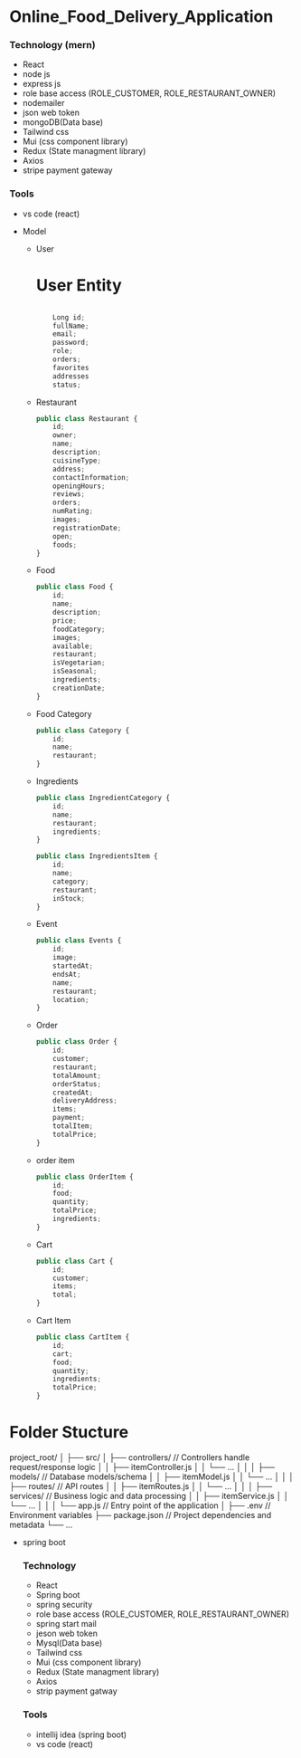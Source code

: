 # Online_Food_Delivery_Application

### Technology (mern)

- React
- node js
- express js
- role base access (ROLE_CUSTOMER, ROLE_RESTAURANT_OWNER)
- nodemailer
- json web token
- mongoDB(Data base)
- Tailwind css
- Mui (css component library)
- Redux (State managment library)
- Axios
- stripe payment gateway

### Tools

- vs code (react)

- Model
    - User
        
        # User Entity
        
        ```jsx
        
        	Long id;
        	fullName;
        	email;
        	password;
        	role;
        	orders;
        	favorites
        	addresses 
        	status;
        ```
        
    - Restaurant
        
        ```jsx
        public class Restaurant {
            id;
            owner;
            name;
            description;
            cuisineType;
            address;
            contactInformation;
            openingHours;
            reviews;
            orders;
            numRating;
            images;
            registrationDate;
            open;
            foods;
        }
        ```
        
    - Food
        
        ```jsx
        public class Food {
            id;
            name;
            description;
            price;
            foodCategory;
            images;
            available;
            restaurant;
            isVegetarian;
            isSeasonal;
            ingredients;
            creationDate;
        }
        ```
        
    - Food Category
        
        ```jsx
        public class Category {
            id;
            name;
            restaurant;
        }
        ```
        
    - Ingredients
        
        ```jsx
        public class IngredientCategory {
            id;
            name;
            restaurant;
            ingredients;
        }
        ```
        
        ```jsx
        public class IngredientsItem {
            id;
            name;
            category;
            restaurant;
            inStock;
        }
        ```
        
    - Event
        
        ```jsx
        public class Events {
            id;
            image;
            startedAt;
            endsAt;
            name;
            restaurant;
            location;
        }
        ```
        
    - Order
        
        ```jsx
        public class Order {
            id;
            customer;
            restaurant;
            totalAmount;
            orderStatus;
            createdAt;
            deliveryAddress;
            items;
            payment;
            totalItem;
            totalPrice;
        }
        ```
        
    - order item
        
        ```jsx
        public class OrderItem {
            id;
            food;
            quantity;
            totalPrice;
            ingredients;
        }
        ```
        
    - Cart
        
        ```jsx
        public class Cart {
            id;
            customer;
            items;
            total;
        }
        ```
        
    - Cart Item
        
        ```jsx
        public class CartItem {
            id;
            cart;
            food;
            quantity;
            ingredients;
            totalPrice;
        }
        ```
        
    

# Folder Stucture

project_root/
│
├── src/
│   ├── controllers/        // Controllers handle request/response logic
│   │   ├── itemController.js
│   │   └── ...
│   │
│   ├── models/            // Database models/schema
│   │   ├── itemModel.js
│   │   └── ...
│   │
│   ├── routes/            // API routes
│   │   ├── itemRoutes.js
│   │   └── ...
│   │
│   ├── services/          // Business logic and data processing
│   │   ├── itemService.js
│   │   └── ...
│   │
│   └── app.js             // Entry point of the application
│
├── .env                   // Environment variables
├── package.json           // Project dependencies and metadata
└── ...

- spring boot
    
    ### Technology
    
    - React
    - Spring boot
    - spring security
    - role base access (ROLE_CUSTOMER, ROLE_RESTAURANT_OWNER)
    - spring start mail
    - jeson web token
    - Mysql(Data base)
    - Tailwind css
    - Mui (css component library)
    - Redux (State managment library)
    - Axios
    - strip payment gatway
    
    ### Tools
    
    - intellij idea (spring boot)
    - vs code (react)
